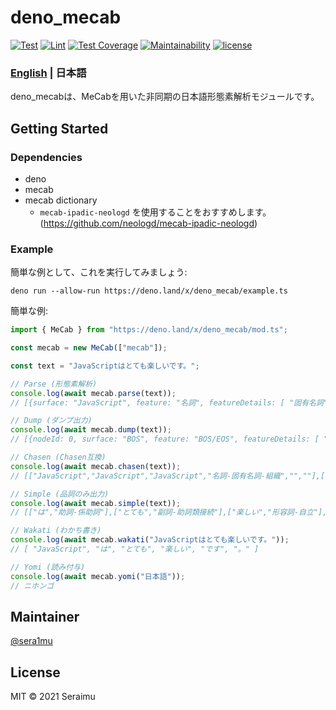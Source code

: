 # deno_mecab

[![Test](https://img.shields.io/github/workflow/status/sera1mu/deno-mecab/Test?label=Test&logo=github&logoColor=silver)](https://github.com/sera1mu/deno-mecab/actions/workflows/test.yml)
[![Lint](https://img.shields.io/github/workflow/status/sera1mu/deno-mecab/Lint?label=Lint&logo=github&logoColor=silver)](https://github.com/sera1mu/deno-mecab/actions/workflows/check-code.yml)
[![Test Coverage](https://img.shields.io/codeclimate/coverage/sera1mu/deno-mecab?logo=Code%20Climate)](https://codeclimate.com/github/sera1mu/deno-mecab/test_coverage)
[![Maintainability](https://img.shields.io/codeclimate/maintainability/sera1mu/deno-mecab?logo=Code%20Climate)](https://codeclimate.com/github/sera1mu/deno-mecab/maintainability)
[![license](https://img.shields.io/github/license/sera1mu/deno-mecab)](https://github.com/sera1mu/deno-mecab/blob/main/LICENSE)

### [English](https://github.com/sera1mu/deno-mecab/blob/main/README.ja.md) | 日本語

deno_mecabは、MeCabを用いた非同期の日本語形態素解析モジュールです。

## Getting Started

### Dependencies

- deno
- mecab
- mecab dictionary
  - `mecab-ipadic-neologd` を使用することをおすすめします。
    (https://github.com/neologd/mecab-ipadic-neologd)

### Example

簡単な例として、これを実行してみましょう:

```
deno run --allow-run https://deno.land/x/deno_mecab/example.ts
```

簡単な例:

```ts
import { MeCab } from "https://deno.land/x/deno_mecab/mod.ts";

const mecab = new MeCab(["mecab"]);

const text = "JavaScriptはとても楽しいです。";

// Parse (形態素解析)
console.log(await mecab.parse(text));
// [{surface: "JavaScript", feature: "名詞", featureDetails: [ "固有名詞", "組織", "*" ], ...

// Dump (ダンプ出力)
console.log(await mecab.dump(text));
// [{nodeId: 0, surface: "BOS", feature: "BOS/EOS", featureDetails: [ "*", "*", "*" ], ...

// Chasen (Chasen互換)
console.log(await mecab.chasen(text));
// [["JavaScript","JavaScript","JavaScript","名詞-固有名詞-組織","",""],["は","ハ","は","助詞-係助詞","",""],["とても","トテモ","とても","副詞-助詞類接続","",""] ...

// Simple (品詞のみ出力)
console.log(await mecab.simple(text));
// [["は","助詞-係助詞"],["とても","副詞-助詞類接続"],["楽しい","形容詞-自立"],["です","助動詞"],["。","記号-句点"]];

// Wakati (わかち書き)
console.log(await mecab.wakati("JavaScriptはとても楽しいです。"));
// [ "JavaScript", "は", "とても", "楽しい", "です", "。" ]

// Yomi (読み付与)
console.log(await mecab.yomi("日本語"));
// ニホンゴ
```

## Maintainer

[@sera1mu](https://github.com/sera1mu)

## License

MIT &copy; 2021 Seraimu

